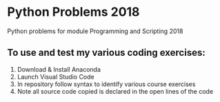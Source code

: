 # Python Problems 2018
Python problems for module Programming and Scripting 2018

## To use and test my various coding exercises:
1. Download & Install Anaconda
2. Launch Visual Studio Code
3. In repository follow syntax to identify various course exercises
4. Note all source code copied is declared in the open lines of the code
